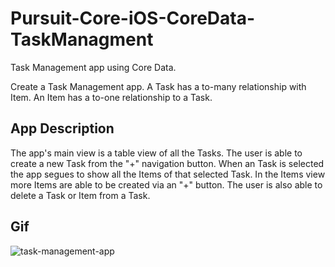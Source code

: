 # Pursuit-Core-iOS-CoreData-TaskManagment
Task Management app using Core Data.

Create a Task Management app. A Task has a to-many relationship with Item. An Item has a to-one relationship to a Task. 

## App Description
The app's main view is a table view of all the Tasks. The user is able to create a new Task from the "+" navigation button. 
When an Task is selected the app segues to show all the Items of that selected Task. In the Items view more Items are able to be created via an "+" button. The user is also able to delete a Task or Item from a Task. 


## Gif 

![task-management-app](https://github.com/joinpursuit/Pursuit-Core-iOS-CoreData-TaskManagement/blob/master/Images/task-management-app.gif)

